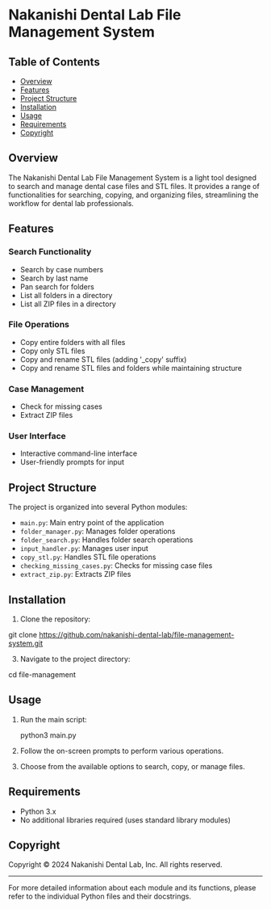 # Nakanishi Dental Lab File Management System

## Table of Contents
- [Overview](#overview)
- [Features](#features)
- [Project Structure](#project-structure)
- [Installation](#installation)
- [Usage](#usage)
- [Requirements](#requirements)
- [Copyright](#copyright)

## Overview

The Nakanishi Dental Lab File Management System is a light tool designed to search and manage dental case files and STL files. It provides a range of functionalities for searching, copying, and organizing files, streamlining the workflow for dental lab professionals.

## Features

### Search Functionality
- Search by case numbers
- Search by last name
- Pan search for folders
- List all folders in a directory
- List all ZIP files in a directory

### File Operations
- Copy entire folders with all files
- Copy only STL files
- Copy and rename STL files (adding '_copy' suffix)
- Copy and rename STL files and folders while maintaining structure

### Case Management
- Check for missing cases
- Extract ZIP files

### User Interface
- Interactive command-line interface
- User-friendly prompts for input

## Project Structure

The project is organized into several Python modules:

- `main.py`: Main entry point of the application
- `folder_manager.py`: Manages folder operations
- `folder_search.py`: Handles folder search operations
- `input_handler.py`: Manages user input
- `copy_stl.py`: Handles STL file operations
- `checking_missing_cases.py`: Checks for missing case files
- `extract_zip.py`: Extracts ZIP files

## Installation

1. Clone the repository:

  git clone https://github.com/nakanishi-dental-lab/file-management-system.git

3. Navigate to the project directory:

  cd file-management

## Usage

1. Run the main script:

   python3 main.py

3. Follow the on-screen prompts to perform various operations.
4. Choose from the available options to search, copy, or manage files.

## Requirements

- Python 3.x
- No additional libraries required (uses standard library modules)

## Copyright

Copyright © 2024 Nakanishi Dental Lab, Inc. All rights reserved.

---

For more detailed information about each module and its functions, please refer to the individual Python files and their docstrings.
